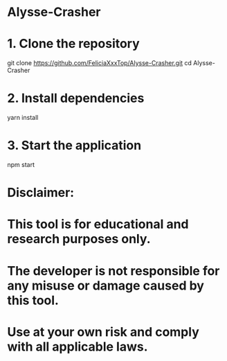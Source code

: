# Alysse-Crasher

# 1. Clone the repository
git clone https://github.com/FeliciaXxxTop/Alysse-Crasher.git
cd Alysse-Crasher

# 2. Install dependencies
yarn install

# 3. Start the application
npm start

# Disclaimer:
# This tool is for educational and research purposes only.
# The developer is not responsible for any misuse or damage caused by this tool.
# Use at your own risk and comply with all applicable laws.
